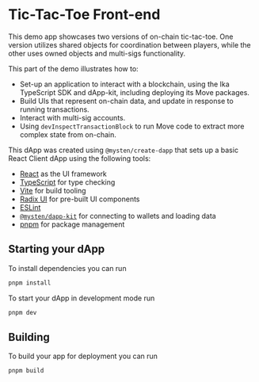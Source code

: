 # Tic-Tac-Toe Front-end

This demo app showcases two versions of on-chain tic-tac-toe. One version
utilizes shared objects for coordination between players, while the other uses
owned objects and multi-sigs functionality.

This part of the demo illustrates how to:

- Set-up an application to interact with a blockchain, using the Ika TypeScript
  SDK and dApp-kit, including deploying its Move packages.
- Build UIs that represent on-chain data, and update in response to running
  transactions.
- Interact with multi-sig accounts.
- Using `devInspectTransactionBlock` to run Move code to extract more complex
  state from on-chain.

This dApp was created using `@mysten/create-dapp` that sets up a basic React
Client dApp using the following tools:

- [React](https://react.dev/) as the UI framework
- [TypeScript](https://www.typescriptlang.org/) for type checking
- [Vite](https://vitejs.dev/) for build tooling
- [Radix UI](https://www.radix-ui.com/) for pre-built UI components
- [ESLint](https://eslint.org/)
- [`@mysten/dapp-kit`](https://sdk.mystenlabs.com/dapp-kit) for connecting to
  wallets and loading data
- [pnpm](https://pnpm.io/) for package management

## Starting your dApp

To install dependencies you can run

```bash
pnpm install
```

To start your dApp in development mode run

```bash
pnpm dev
```

## Building

To build your app for deployment you can run

```bash
pnpm build
```
